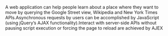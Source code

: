 A web application can help people learn about a place where they want to move by querying the Google Street view,
Wikipedia and New York Times APIs.Asynchronous requests by users can be accomplished by JavaScript (using jQuery’s AJAX functionality).Interact with server-side APIs without pausing script execution or forcing the page to reload are achieved by AJEX

